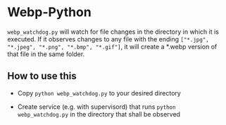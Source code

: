 # Webp-Python

`webp_watchdog.py` will watch for file changes in the directory in which it is executed. If it observes changes to any file with the ending `["*.jpg", "*.jpeg", "*.png", "*.bmp", "*.gif"]`, it will create a *.webp version of that file in the same folder.

## How to use this

- Copy `python webp_watchdog.py` to your desired directory

- Create service (e.g. with supervisord) that runs `python webp_watchdog.py` in the directory that shall be observed
